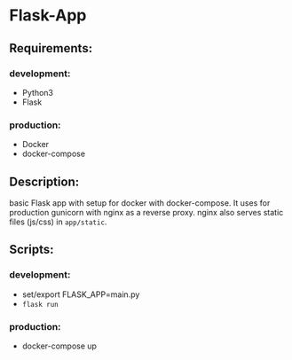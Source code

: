 # Flask-App

## Requirements:
### development:
- Python3
- Flask
### production:
- Docker
- docker-compose

## Description: 
basic Flask app with setup for docker with docker-compose. It uses for production gunicorn with nginx as a reverse proxy. nginx also serves static files (js/css) in `app/static`.

## Scripts:
### development:
- set/export FLASK_APP=main.py
- `flask run`
### production:
- docker-compose up


